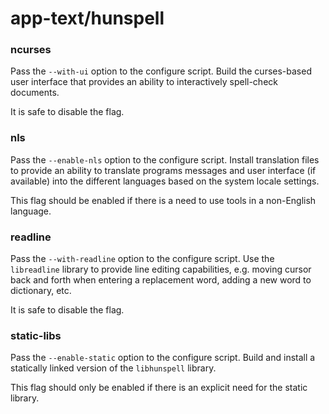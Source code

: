# app-text/hunspell

### ncurses
Pass the `--with-ui` option to the configure script. Build the curses-based user interface that provides an ability to interactively spell-check documents.

It is safe to disable the flag.

### nls
Pass the `--enable-nls` option to the configure script. Install translation files to provide an ability to translate programs messages and user interface (if available) into the different languages based on the system locale settings.

This flag should be enabled if there is a need to use tools in a non-English language.

### readline
Pass the `--with-readline` option to the configure script. Use the `libreadline` library to provide line editing capabilities, e.g. moving cursor back and forth when entering a replacement word, adding a new word to dictionary, etc.

It is safe to disable the flag.

### static-libs
Pass the `--enable-static` option to the configure script. Build and install a statically linked version of the `libhunspell` library.

This flag should only be enabled if there is an explicit need for the static library.
